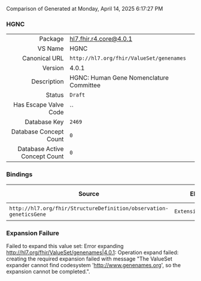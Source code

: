Comparison of 
Generated at Monday, April 14, 2025 6:17:27 PM

### HGNC

|      |     |
| ---: | --- |
| Package | hl7.fhir.r4.core@4.0.1 |
| VS Name | HGNC |
| Canonical URL | `http://hl7.org/fhir/ValueSet/genenames` |
| Version | 4.0.1 |
| Description | HGNC: Human Gene Nomenclature Committee |
| Status | `Draft` |
| Has Escape Valve Code | `` |
| Database Key | `2469` |
| Database Concept Count | `0` |
| Database Active Concept Count | `0` |
### Bindings

| Source | Element | Binding | Strength | Element Short |
| ------ | ------- | ------- | -------- | ------------- |
| `http://hl7.org/fhir/StructureDefinition/observation-geneticsGene` | `Extension.value[x]` | `http://hl7.org/fhir/ValueSet/genenames` | `Preferred` | Value of extension |

### Expansion Failure

Failed to expand this value set: Error expanding http://hl7.org/fhir/ValueSet/genenames|4.0.1: Operation expand failed: creating the required expansion failed with message "The ValueSet expander cannot find codesystem 'http://www.genenames.org', so the expansion cannot be completed.".
